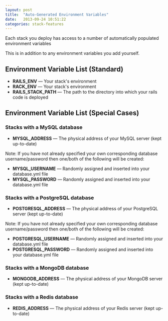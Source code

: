 ```yaml
---
layout: post
title:  "Auto-Generated Environment Variables"
date:   2013-09-24 10:51:22
categories: stack-features
---
```


<p class="lead">Each stack you deploy has access to a number of automatically populated environment variables</p>

<p>
    This is in addition to any environment variables you add yourself.
</p>

## Environment Variable List (Standard)

- **RAILS_ENV** &mdash; Your stack's environment
- **RACK_ENV** &mdash; Your stack's environment
- **RAILS_STACK_PATH** &mdash; The path to the directory into which your rails code is deployed

## Environment Variable List (Special Cases)

<h3>Stacks with a MySQL database</h3>

- **MYSQL_ADDRESS** &mdash; The physical address of your MySQL server (kept up-to-date)

Note: If you have not already specified your own corresponding database username/password then one/both of the following will be created:
- **MYSQL_USERNAME** &mdash; Randomly assigned and inserted into your database.yml file
- **MYSQL_PASSWORD** &mdash; Randomly assigned and inserted into your database.yml file

<h3>Stacks with a PostgreSQL database</h3>

- **POSTGRESQL_ADDRESS** &mdash; The physical address of your PostgreSQL server (kept up-to-date)

Note: If you have not already specified your own corresponding database username/password then one/both of the following will be created:
- **POSTGRESQL_USERNAME** &mdash; Randomly assigned and inserted into your database.yml file
- **POSTGRESQL_PASSWORD** &mdash; Randomly assigned and inserted into your database.yml file

<h3>Stacks with a MongoDB database</h3>

- **MONGODB_ADDRESS** &mdash; The physical address of your MongoDB server (kept up-to-date)

<h3>Stacks with a Redis database</h3>

- **REDIS_ADDRESS** &mdash; The physical address of your Redis server (kept up-to-date)


